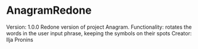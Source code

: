 # AnagramRedone
Version: 1.0.0
Redone version of project Anagram.
Functionality: rotates the words in the user input phrase, keeping the symbols on their spots
Creator: Ilja Pronins
